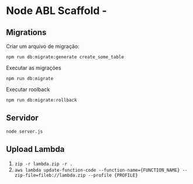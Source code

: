 # Node ABL Scaffold - 


## Migrations

Criar um arquivo de migração:

`npm run db:migrate:generate create_some_table`

Executar as migrações

`npm run db:migrate`

Executar roolback

`npm run db:migrate:rollback`


## Servidor

`node server.js`



## Upload Lambda

1. `zip -r lambda.zip -r .`
2. `aws lambda update-function-code --function-name={FUNCTION_NAME} --zip-file=fileb://lambda.zip --profile {PROFILE}`
